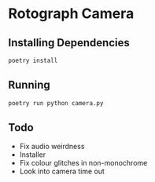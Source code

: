 # Rotograph Camera


## Installing Dependencies

```sh
poetry install
```

## Running

```sh
poetry run python camera.py
```

## Todo

- Fix audio weirdness
- Installer
- Fix colour glitches in non-monochrome
- Look into camera time out
